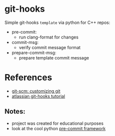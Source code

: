 # git-hooks

Simple git-hooks `template` via python for C++ repos:
- pre-commit:
  - run clang-format for changes
- commit-msg:
  - verify commit message format
- prepare-commit-msg:
  - prepare template commit message

# References
- [git-scm: customizing git](https://git-scm.com/book/en/v2/Customizing-Git-Git-Hooks)
- [atlassian git-hooks tutorial](https://www.atlassian.com/git/tutorials/git-hooks#local-hooks)

## Notes:
- project was created for educational purposes
- look at the cool python [pre-commit framework](https://pre-commit.com/index.html)
